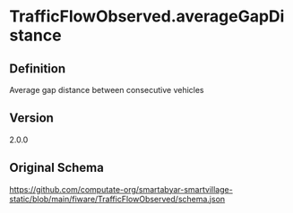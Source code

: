 # TrafficFlowObserved.averageGapDistance

## Definition
Average gap distance between consecutive vehicles

## Version
2.0.0

## Original Schema
https://github.com/computate-org/smartabyar-smartvillage-static/blob/main/fiware/TrafficFlowObserved/schema.json
